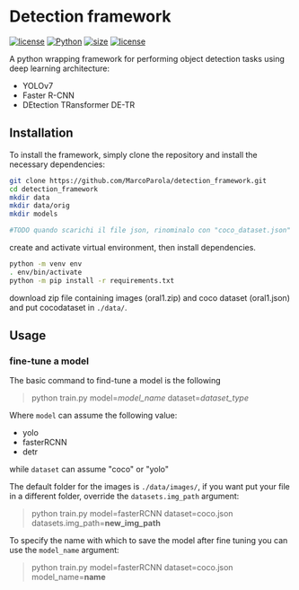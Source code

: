 # **Detection framework**

[![license](https://img.shields.io/static/v1?label=OS&message=linux|osx&color=green&style=plastic)]()
[![Python](https://img.shields.io/static/v1?label=Python&message=3.10&color=blue&style=plastic)]()
[![size](https://img.shields.io/github/languages/code-size/MarcoParola/detection_framework?style=plastic)]()
[![license](https://img.shields.io/github/license/MarcoParola/detection_framework?style=plastic)]()




A python wrapping framework for performing object detection tasks using deep learning architecture:
- YOLOv7
- Faster R-CNN
- DEtection TRansformer DE-TR




## **Installation**

To install the framework, simply clone the repository and install the necessary dependencies:
```sh
git clone https://github.com/MarcoParola/detection_framework.git
cd detection_framework
mkdir data
mkdir data/orig
mkdir models

#TODO quando scarichi il file json, rinominalo con "coco_dataset.json"
```

create and activate virtual environment, then install dependencies. 
```sh
python -m venv env
. env/bin/activate
python -m pip install -r requirements.txt 
```

download zip file containing images (oral1.zip) and coco dataset (oral1.json) and put cocodataset in `./data/`.



## **Usage**

### **fine-tune a model**
The basic command to find-tune a model is the following

> python train.py model=*model_name* dataset=*dataset_type* 

Where ``model`` can assume the following value: 
* yolo
* fasterRCNN
* detr

while ``dataset`` can assume "coco" or "yolo"


The default folder for the images is ``./data/images/``, if you want put your file in a different folder, override the ``datasets.img_path`` argument:

> python train.py model=fasterRCNN dataset=coco.json datasets.img_path=**new_img_path**

To specify the name with which to save the model after fine tuning you can use the ``model_name`` argument:

> python train.py model=fasterRCNN dataset=coco.json model_name=**name**



